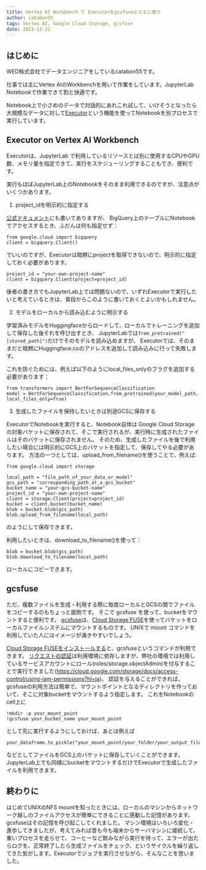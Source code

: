 ```yaml
---
title: Vertex AI Workbench で Executorをgcsfuseとともに使う
author: catabon55
tags: Vertex AI, Google Cloud Storage, gcsfuse
date: 2023-11-22
---
```


## はじめに
WED株式会社でデータエンジニアをしているcatabon55です。

仕事では主にVertex AIのWorkbenchを用いて作業をしています。JupyterLab Notebookで作業できて割と快適です。

Notebook上で小さめのデータで対話的にあれこれ試して、いけそうとなったら大規模なデータに対して[Executor](https://cloud.google.com/vertex-ai/docs/workbench/managed/executor?hl=ja)という機能を使ってNotebookを別プロセスで実行しています。


## Executor on Vertex AI Workbench

Executorは、JupyterLab で利用しているリソースとは別に使用するCPUやGPU数、メモリ量を指定できて、実行をスケジューリングすることもでき、便利です。

実行もほぼJupyterLab上のNotebookをそのまま利用できるのですが、注意点がいくつかあります。

1. project_idを明示的に指定する

[公式ドキュメント](https://cloud.google.com/vertex-ai/docs/workbench/managed/executor?hl=ja#explicit-project-selection)にも書いてありますが、
BigQuery上のテーブルにNotebookでアクセスするとき、ふだんは何も指定せず：

```
from google.cloud import bigquery
client = bigquery.Client()
```
でいいのですが、Executorは暗黙にprojectを取得できないので、明示的に指定しておく必要があります。
```
project_id = "your-own-project-name"
client = bigquery.Client(project=project_id)
```
後者の書き方でもJupyterLab上では問題ないので、いずれExecutorで実行したいと考えているときは、普段からこのように書いておくとよいかもしれません。


2. モデルをローカルから読み込むように明示する

学習済みモデルをHuggingfaceからロードして、ローカルでトレーニングを追加して保存した後それを呼び出すとき、
JupyterLabでは`from_pretrained("[stored_path]")`だけでそのモデルを読み込めますが、
Executorでは、そのままだと暗黙にHuggingface.coのアドレスを追加して読み込みに行って失敗します。

これを防ぐためには、例えば以下のようにlocal_files_onlyのフラグを追加する必要があります：
```
from transformers import BertForSequenceClassification
model = BertForSequenceClassification.from_pretrained(your_model_path, local_files_only=True)
```

3. 生成したファイルを保持したいときは別途GCSに保存する

ExecutorでNotebookを実行すると、Notebook自体は Google Cloud Storageの対象バケットに保存されて、そこで実行されるが、実行時に生成されたファイルはそのバケットに保存されません。
そのため、生成したファイルを後で利用したい場合には明示的にGCS上のバケットを指定して、保存してやる必要があります。
方法の一つとしては、upload_from_filename()を使うことで、例えば:

```
from google.cloud import storage

local_path = "file_path_of_your_data_or_model"
gcs_path = "corresponding_path_at_a_gcs_bucket"
bucket_name = "your-gcs-bucket-name"
project_id = "your-own-project-name"
client = storage.Client(project=project_id)
bucket = client.bucket(bucket_name)
blob = bucket.blob(gcs_path)
blob.upload_from_filename(local_path)
```
のようにして保存できます。

利用したいときは、download_to_filename()を使って：
```
blob = bucket.blob(gcs_path)
blob.download_to_filename(local_path)
```
ローカルにコピーできます。

## gcsfuse

ただ、複数ファイルを生成・利用する際に毎度ローカルとGCSの間でファイルをコピーするのもちょっと面倒です。
そこで gcsfuse を使って、bucketをマウントすると便利です。
[gcsfuse](https://cloud.google.com/storage/docs/gcsfuse-mount?hl=ja)は、[Cloud Storage FUSE](https://cloud.google.com/storage/docs/gcs-fuse?hl=ja)を使ってバケットをローカルファイルシステムにマウントするものです。
UNIXで mount コマンドを利用していた人にはイメージが湧きやすいでしょう。

[Cloud Storage FUSEをインストールする](https://cloud.google.com/storage/docs/gcsfuse-install?hl=ja)と、gcsfuseというコマンドが利用できます。
[リクエストの認証](https://cloud.google.com/storage/docs/gcsfuse-mount?hl=ja#authenticate_requests)は利用環境に依存しますが、弊社の環境では利用しているサービスアカウントにロール(roles/storage.objectAdmin)を付与することで実行できました(https://cloud.google.com/storage/docs/access-control/using-iam-permissions?hl=ja)。
認証を与えることができれば、gcsfuseの利用方法は簡単で、マウントポイントとなるディレクトリを作っておいて、そこに対象bucketをマウントするよう指定します。
これをNotebookのcell上に
```
!mkdir -p your_mount_point
!gcsfuse your_bucket_name your_mount_point
```
として先に実行するようにしておけば、あとは例えば
```
your_dataframe.to_pickle("your_mount_point/your_folder/your_output_file")
```
などとしてファイルをGCS上のバケットに保存していくことができます。
JupyterLab上でも同様にbucketをマウントするだけでExecutorで生成したファイルを利用できます。

## 終わりに

はじめてUNIXのNFS mountを知ったときには、ローカルのマシンからネットワーク越しのファイルアクセスが簡単にできることに感動した記憶があります。gcsfuseはその記憶を呼び起こしてくれました。
マシン環境はいろいろ変化・進歩してきましたが、考えてみれば昔も今も端末からサーバマシンに接続して、重いプロセスを走らせて、コーヒーなど飲みながら実行を待って、エラーが出たらログを、正常終了したら生成ファイルをチェック、というサイクルを繰り返してきた気がします。Executorでジョブを実行させながら、そんなことを思いました。


